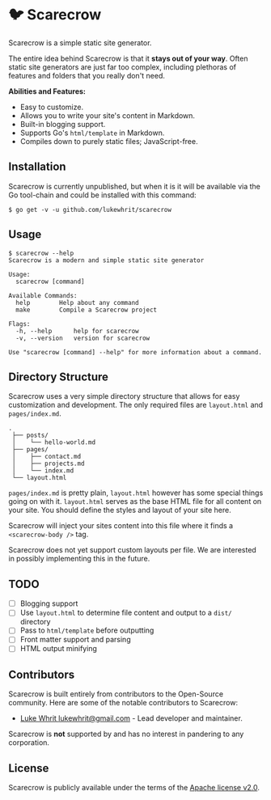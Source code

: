 # 🐦 Scarecrow

Scarecrow is a simple static site generator.

The entire idea behind Scarecrow is that it **stays out of your way**. Often static site generators are just far too complex, including plethoras of features and folders that you really don't need.

**Abilities and Features:**

* Easy to customize.
* Allows you to write your site's content in Markdown. 
* Built-in blogging support.
* Supports Go's `html/template` in Markdown.
* Compiles down to purely static files; JavaScript-free.

## Installation

Scarecrow is currently unpublished, but when it is it will be available via the Go tool-chain and could be installed with this command:

```
$ go get -v -u github.com/lukewhrit/scarecrow
```

## Usage

```
$ scarecrow --help
Scarecrow is a modern and simple static site generator

Usage:
  scarecrow [command]

Available Commands:
  help        Help about any command
  make        Compile a Scarecrow project

Flags:
  -h, --help      help for scarecrow
  -v, --version   version for scarecrow

Use "scarecrow [command] --help" for more information about a command.
```

## Directory Structure

Scarecrow uses a very simple directory structure that allows for easy customization and development. The only required files are `layout.html` and `pages/index.md`.

```
.
 ├── posts/
 │    └── hello-world.md
 ├── pages/
 │    ├── contact.md
 │    ├── projects.md
 │    └── index.md
 └── layout.html
```

`pages/index.md` is pretty plain, `layout.html` however has some special things going on with it. `layout.html` serves as the base HTML file for all content on your site. You should define the styles and layout of your site here.

Scarecrow will inject your sites content into this file where it finds a `<scarecrow-body />` tag.

Scarecrow does not yet support custom layouts per file. We are interested in possibly implementing this in the future.

## TODO

* [ ] Blogging support
* [ ] Use `layout.html` to determine file content and output to a `dist/` directory
* [ ] Pass to `html/template` before outputting
* [ ] Front matter support and parsing
* [ ] HTML output minifying

## Contributors

Scarecrow is built entirely from contributors to the Open-Source community. Here are some of the notable contributors to Scarecrow:

* [Luke Whrit <lukewhrit@gmail.com>](https://github.com/lukewhrit) - Lead developer and maintainer.

Scarecrow is **not** supported by and has no interest in pandering to any corporation.

## License

Scarecrow is publicly available under the terms of the [Apache license v2.0](license).
